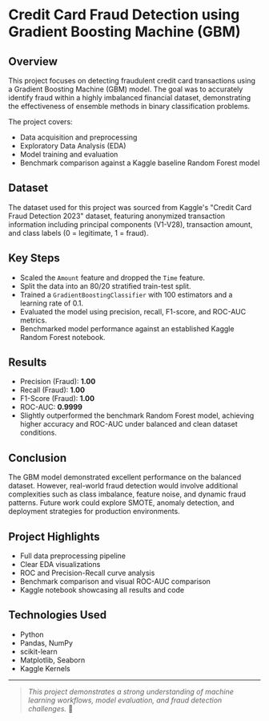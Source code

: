 # Credit Card Fraud Detection using Gradient Boosting Machine (GBM)

## Overview
This project focuses on detecting fraudulent credit card transactions using a Gradient Boosting Machine (GBM) model. The goal was to accurately identify fraud within a highly imbalanced financial dataset, demonstrating the effectiveness of ensemble methods in binary classification problems.

The project covers:
- Data acquisition and preprocessing
- Exploratory Data Analysis (EDA)
- Model training and evaluation
- Benchmark comparison against a Kaggle baseline Random Forest model

## Dataset
The dataset used for this project was sourced from Kaggle's "Credit Card Fraud Detection 2023" dataset, featuring anonymized transaction information including principal components (V1-V28), transaction amount, and class labels (0 = legitimate, 1 = fraud).

## Key Steps
- Scaled the `Amount` feature and dropped the `Time` feature.
- Split the data into an 80/20 stratified train-test split.
- Trained a `GradientBoostingClassifier` with 100 estimators and a learning rate of 0.1.
- Evaluated the model using precision, recall, F1-score, and ROC-AUC metrics.
- Benchmarked model performance against an established Kaggle Random Forest notebook.

## Results
- Precision (Fraud): **1.00**
- Recall (Fraud): **1.00**
- F1-Score (Fraud): **1.00**
- ROC-AUC: **0.9999**
- Slightly outperformed the benchmark Random Forest model, achieving higher accuracy and ROC-AUC under balanced and clean dataset conditions.

## Conclusion
The GBM model demonstrated excellent performance on the balanced dataset. However, real-world fraud detection would involve additional complexities such as class imbalance, feature noise, and dynamic fraud patterns. Future work could explore SMOTE, anomaly detection, and deployment strategies for production environments.

## Project Highlights
- Full data preprocessing pipeline
- Clear EDA visualizations
- ROC and Precision-Recall curve analysis
- Benchmark comparison and visual ROC-AUC comparison
- Kaggle notebook showcasing all results and code

## Technologies Used
- Python
- Pandas, NumPy
- scikit-learn
- Matplotlib, Seaborn
- Kaggle Kernels

---

> *This project demonstrates a strong understanding of machine learning workflows, model evaluation, and fraud detection challenges.* 🚀
